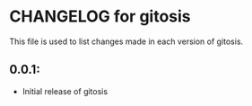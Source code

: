 # CHANGELOG for gitosis

This file is used to list changes made in each version of gitosis.

## 0.0.1:

* Initial release of gitosis
